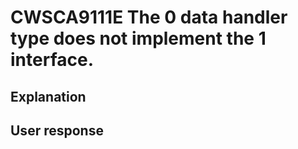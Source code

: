 # CWSCA9111E The 0 data handler type does not implement the 1 interface.

## Explanation

## User response